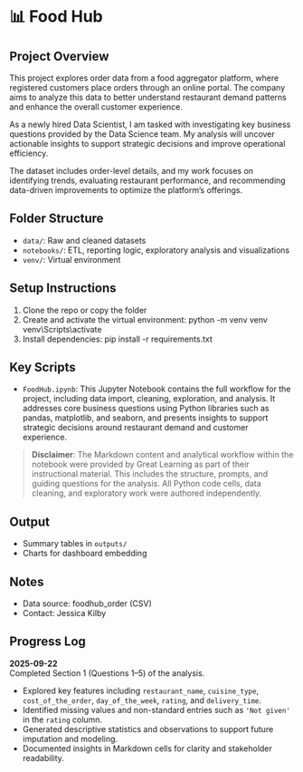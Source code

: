 # 📊 Food Hub
        
## Project Overview

This project explores order data from a food aggregator platform, where registered customers place orders through an online portal. The company aims to analyze this data to better understand restaurant demand patterns and enhance the overall customer experience.

As a newly hired Data Scientist, I am tasked with investigating key business questions provided by the Data Science team. My analysis will uncover actionable insights to support strategic decisions and improve operational efficiency.

The dataset includes order-level details, and my work focuses on identifying trends, evaluating restaurant performance, and recommending data-driven improvements to optimize the platform’s offerings.
        
## Folder Structure
- `data/`: Raw and cleaned datasets
- `notebooks/`: ETL, reporting logic, exploratory analysis and visualizations
- `venv/`: Virtual environment
        
## Setup Instructions
1. Clone the repo or copy the folder
2. Create and activate the virtual environment:
    python -m venv venv venv\Scripts\activate
3. Install dependencies:
    pip install -r requirements.txt
        
## Key Scripts
- `FoodHub.ipynb`: This Jupyter Notebook contains the full workflow for the project, including data import, cleaning, exploration, and analysis. It addresses core business questions using Python libraries such as pandas, matplotlib, and seaborn, and presents insights to support strategic decisions around restaurant demand and customer experience.

> **Disclaimer**: The Markdown content and analytical workflow within the notebook were provided by Great Learning as part of their instructional material. This includes the structure, prompts, and guiding questions for the analysis. All Python code cells, data cleaning, and exploratory work were authored independently.
        
## Output
- Summary tables in `outputs/`
- Charts for dashboard embedding
        
## Notes
- Data source: foodhub_order (CSV)
- Contact: Jessica Kilby


## Progress Log

**2025-09-22**  
Completed Section 1 (Questions 1–5) of the analysis.  
- Explored key features including `restaurant_name`, `cuisine_type`, `cost_of_the_order`, `day_of_the_week`, `rating`, and `delivery_time`.
- Identified missing values and non-standard entries such as `'Not given'` in the `rating` column.
- Generated descriptive statistics and observations to support future imputation and modeling.
- Documented insights in Markdown cells for clarity and stakeholder readability.